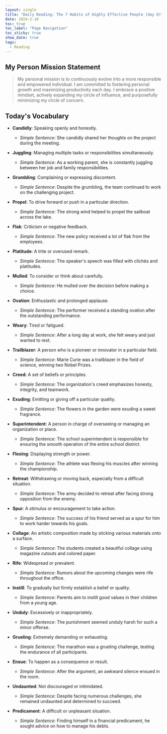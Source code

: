 ```yaml
---
layout: single
title: "Daily Reading: The 7 Habits of Highly Effective People (day 8)"
date: 2024-2-10
toc: true
toc_label: "Page Navigation"
toc_sticky: true
show_date: true
tags:
  - Reading
---
```


## My Person Mission Statement

> My personal mission is to continuously evolve into a more responsible and empowered individual. I am committed to fostering personal growth and maximizing productivity each day. I embrace a positive mindset, actively expanding my circle of influence, and purposefully minimizing my circle of concern.

## Today's Vocabulary

- **Candidly**: Speaking openly and honestly.

  - _Simple Sentence_: She candidly shared her thoughts on the project during the meeting.

- **Juggling**: Managing multiple tasks or responsibilities simultaneously.

  - _Simple Sentence_: As a working parent, she is constantly juggling between her job and family responsibilities.

- **Grumbling**: Complaining or expressing discontent.

  - _Simple Sentence_: Despite the grumbling, the team continued to work on the challenging project.

- **Propel**: To drive forward or push in a particular direction.

  - _Simple Sentence_: The strong wind helped to propel the sailboat across the lake.

- **Flak**: Criticism or negative feedback.

  - _Simple Sentence_: The new policy received a lot of flak from the employees.

- **Platitude**: A trite or overused remark.

  - _Simple Sentence_: The speaker's speech was filled with clichés and platitudes.

- **Mulled**: To consider or think about carefully.

  - _Simple Sentence_: He mulled over the decision before making a choice.

- **Ovation**: Enthusiastic and prolonged applause.

  - _Simple Sentence_: The performer received a standing ovation after the outstanding performance.

- **Weary**: Tired or fatigued.

  - _Simple Sentence_: After a long day at work, she felt weary and just wanted to rest.

- **Trailblazer**: A person who is a pioneer or innovator in a particular field.

  - _Simple Sentence_: Marie Curie was a trailblazer in the field of science, winning two Nobel Prizes.

- **Creed**: A set of beliefs or principles.

  - _Simple Sentence_: The organization's creed emphasizes honesty, integrity, and teamwork.

- **Exuding**: Emitting or giving off a particular quality.

  - _Simple Sentence_: The flowers in the garden were exuding a sweet fragrance.

- **Superintendent**: A person in charge of overseeing or managing an organization or place.

  - _Simple Sentence_: The school superintendent is responsible for ensuring the smooth operation of the entire school district.

- **Flexing**: Displaying strength or power.

  - _Simple Sentence_: The athlete was flexing his muscles after winning the championship.

- **Retreat**: Withdrawing or moving back, especially from a difficult situation.

  - _Simple Sentence_: The army decided to retreat after facing strong opposition from the enemy.

- **Spur**: A stimulus or encouragement to take action.

  - _Simple Sentence_: The success of his friend served as a spur for him to work harder towards his goals.

- **Collage**: An artistic composition made by sticking various materials onto a surface.

  - _Simple Sentence_: The students created a beautiful collage using magazine cutouts and colored paper.

- **Rife**: Widespread or prevalent.

  - _Simple Sentence_: Rumors about the upcoming changes were rife throughout the office.

- **Instill**: To gradually but firmly establish a belief or quality.

  - _Simple Sentence_: Parents aim to instill good values in their children from a young age.

- **Unduly**: Excessively or inappropriately.

  - _Simple Sentence_: The punishment seemed unduly harsh for such a minor offense.

- **Grueling**: Extremely demanding or exhausting.

  - _Simple Sentence_: The marathon was a grueling challenge, testing the endurance of all participants.

- **Ensue**: To happen as a consequence or result.

  - _Simple Sentence_: After the argument, an awkward silence ensued in the room.

- **Undaunted**: Not discouraged or intimidated.

  - _Simple Sentence_: Despite facing numerous challenges, she remained undaunted and determined to succeed.

- **Predicament**: A difficult or unpleasant situation.
  - _Simple Sentence_: Finding himself in a financial predicament, he sought advice on how to manage his debts.
